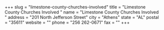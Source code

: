 +++
slug = "limestone-county-churches-involved"
title = "Limestone County Churches Involved "
name = "Limestone County Churches Involved "
address = "201 North Jefferson Street"
city = "Athens"
state = "AL"
postal = "35611"
website = ""
phone = "256 262-0671"
fax = ""
+++

